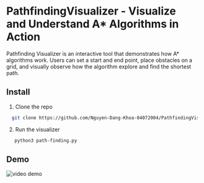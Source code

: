# PathfindingVisualizer - Visualize and Understand A* Algorithms in Action

Pathfinding Visualizer is an interactive tool that demonstrates how A* algorithms work. Users can set a start and end point, place obstacles on a grid, and visually observe how the algorithm explore and find the shortest path.

## Install 

1. Clone the repo
  ```bash
    git clone https://github.com/Nguyen-Dang-Khoa-04072004/PathfindingVisualizer
  ```

2. Run the visualizer

```bash
   python3 path-finding.py
```

## Demo
![video demo](https://github.com/user-attachments/assets/8b3da7c1-db3c-4022-bde7-2ac339128f49)
